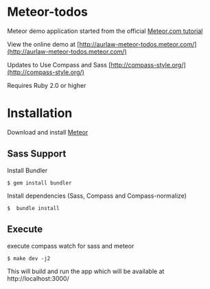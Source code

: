 # Meteor-todos


Meteor demo application started from the official [Meteor.com tutorial](https://www.meteor.com/try)

View the online demo at [http://aurlaw-meteor-todos.meteor.com/](http://aurlaw-meteor-todos.meteor.com/)


Updates to Use Compass and Sass
[http://compass-style.org/](http://compass-style.org/)

Requires Ruby 2.0 or higher


# Installation #

Download and install [Meteor](https://www.meteor.com/)


## Sass Support ##

Install Bundler
```
$ gem install bundler
```

Install dependencies (Sass, Compass and Compass-normalize)
```
$  bundle install
```

## Execute ##

execute compass watch for sass and meteor
```
$ make dev -j2
```

This will build and run the app which will be available at http://localhost:3000/
